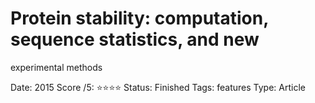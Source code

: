 # Protein stability: computation, sequence statistics, and new
experimental methods

Date: 2015
Score /5: ⭐️⭐️⭐️⭐️
Status: Finished
Tags: features
Type: Article